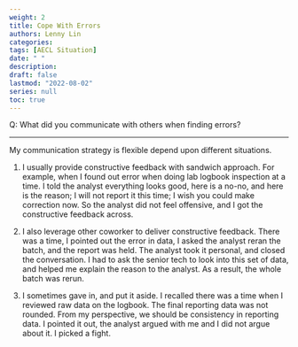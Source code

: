 ```yaml
---
weight: 2
title: Cope With Errors
authors: Lenny Lin
categories: 
tags: [AECL Situation]
date: " "
description: 
draft: false
lastmod: "2022-08-02"
series: null
toc: true
---
```


Q: What did you communicate with others when finding errors?
<!--more-->

---

My communication strategy is flexible depend upon different situations.  

1) I usually provide constructive feedback with sandwich approach. For example, when I found out error when doing lab logbook inspection at a time. I told the analyst everything looks good, here is a no-no, and here is the reason; I will not report it this time; I wish you could make correction now. So the analyst did not feel offensive, and I got the constructive feedback across.  

2) I also leverage other coworker to deliver constructive feedback.  There was a time, I pointed out the error in data, I asked the analyst reran the batch, and the report was held.  The analyst took it personal, and closed the conversation.  I had to ask the senior tech to look into this set of data, and helped me explain the reason to the analyst.  As a result, the whole batch was rerun.  

3) I sometimes gave in, and put it aside. I recalled there was a time when I reviewed raw data on the logbook. The final reporting data was not rounded.  From my perspective, we should be consistency in reporting data.  I pointed it out, the analyst argued with me and I did not argue about it.  I picked a fight.  

